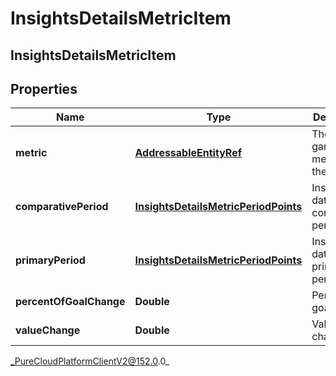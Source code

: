 # InsightsDetailsMetricItem

## InsightsDetailsMetricItem

## Properties

|Name | Type | Description | Notes|
|------------ | ------------- | ------------- | -------------|
| **metric** | [**AddressableEntityRef**](AddressableEntityRef) | The gamification metric for the data | [optional] |
| **comparativePeriod** | [**InsightsDetailsMetricPeriodPoints**](InsightsDetailsMetricPeriodPoints) | Insights data in the comparative period | [optional] |
| **primaryPeriod** | [**InsightsDetailsMetricPeriodPoints**](InsightsDetailsMetricPeriodPoints) | Insights data in the primary period | [optional] |
| **percentOfGoalChange** | **Double** | Percent of goal change | [optional] |
| **valueChange** | **Double** | Value change | [optional] |



_PureCloudPlatformClientV2@152.0.0_
